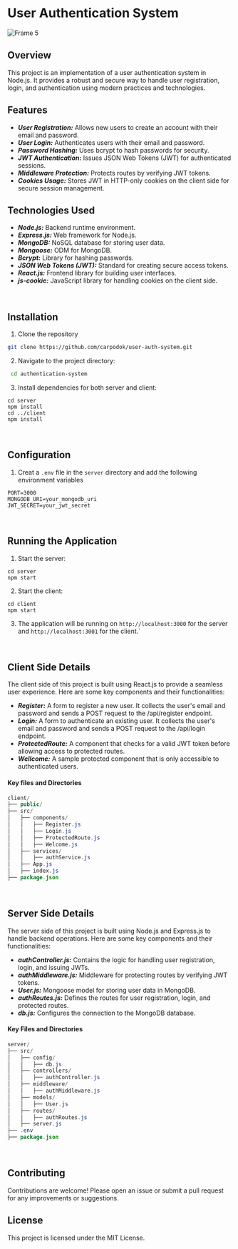 # User Authentication System

![Frame 5](https://github.com/carpodok/user-auth-system/assets/64840495/f600bfee-a5df-4866-939d-d67886c5922d)

## Overview
<p>This project is an implementation of a user authentication system in Node.js. It provides a robust and secure way to handle user registration, login, and authentication using modern practices and technologies.</p>

## Features
- ***User Registration:*** Allows new users to create an account with their email and password.
- ***User Login:*** Authenticates users with their email and password.
- ***Password Hashing:*** Uses bcrypt to hash passwords for security.
- ***JWT Authentication:*** Issues JSON Web Tokens (JWT) for authenticated sessions.
- ***Middleware Protection:*** Protects routes by verifying JWT tokens.
- ***Cookies Usage:*** Stores JWT in HTTP-only cookies on the client side for secure session management.

## Technologies Used

- ***Node.js:*** Backend runtime environment.
- ***Express.js:*** Web framework for Node.js.
- ***MongoDB:*** NoSQL database for storing user data.
- ***Mongoose:*** ODM for MongoDB.
- ***Bcrypt:*** Library for hashing passwords.
- ***JSON Web Tokens (JWT):*** Standard for creating secure access tokens.
- ***React.js:*** Frontend library for building user interfaces.
- ***js-cookie:*** JavaScript library for handling cookies on the client side.

<br>

## Installation
1. Clone the repository

  ```bash
  git clone https://github.com/carpodok/user-auth-system.git
  ```

2. Navigate to the project directory:

 ```bash
  cd authentication-system
  ```
3. Install dependencies for both server and client:

```
cd server
npm install
cd ../client
npm install
```
<br>

## Configuration

1. Creat a `.env` file in the `server` directory and add the following environment variables

```
PORT=3000
MONGODB_URI=your_mongodb_uri
JWT_SECRET=your_jwt_secret
```

<br>

## Running the Application

1. Start the server:

```
cd server
npm start
```

2. Start the client:

```
cd client
npm start
```

3. The application will be running on  `http://localhost:3000` for the server and `http://localhost:3001` for the client.`

<br>

## Client Side Details

   The client side of this project is built using React.js to provide a seamless user experience. Here are some key components and their functionalities:

- ***Register:*** A form to register a new user. It collects the user's email and password and sends a POST request to the /api/register endpoint.
- ***Login:*** A form to authenticate an existing user. It collects the user's email and password and sends a POST request to the /api/login endpoint.
- ***ProtectedRoute:*** A component that checks for a valid JWT token before allowing access to protected routes.
- ***Wellcome:*** A sample protected component that is only accessible to authenticated users.

#### Key files and Directories

```java
client/
├── public/
├── src/
│   ├── components/
│   │   ├── Register.js
│   │   ├── Login.js
│   │   ├── ProtectedRoute.js
│   │   ├── Welcome.js
│   ├── services/
│   │   ├── authService.js
│   ├── App.js
│   ├── index.js
├── package.json
```

<br>

## Server Side Details
The server side of this project is built using Node.js and Express.js to handle backend operations. Here are some key components and their functionalities:

- ***authController.js:*** Contains the logic for handling user registration, login, and issuing JWTs.
- ***authMiddleware.js:*** Middleware for protecting routes by verifying JWT tokens.
- ***User.js:*** Mongoose model for storing user data in MongoDB.
- ***authRoutes.js:*** Defines the routes for user registration, login, and protected routes.
- ***db.js:*** Configures the connection to the MongoDB database.


#### Key Files and Directories

```java
server/
├── src/
│   ├── config/
│   │   ├── db.js
│   ├── controllers/
│   │   ├── authController.js
│   ├── middleware/
│   │   ├── authMiddleware.js
│   ├── models/
│   │   ├── User.js
│   ├── routes/
│   │   ├── authRoutes.js
│   ├── server.js
├── .env
├── package.json
```

<br>

## Contributing
Contributions are welcome! Please open an issue or submit a pull request for any improvements or suggestions.


## License
This project is licensed under the MIT License.
